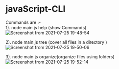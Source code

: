 
# javaScript-CLI
Commands are :-
<br>
1). node main.js help (show Commands)
![Screenshot from 2021-07-25 19-48-54](https://user-images.githubusercontent.com/56231634/126902563-dc04a3d5-9794-474f-a6f0-d9f677a73a67.png)

2). node main.js tree (cover all files in a directory )
<br>
![Screenshot from 2021-07-25 19-50-06](https://user-images.githubusercontent.com/56231634/126902612-f99bfdcd-9591-476b-b45c-04aa5fd951dd.png)

3). node main.js organize(organize files using folders)<br>
![Screenshot from 2021-07-25 19-52-14](https://user-images.githubusercontent.com/56231634/126902633-77289a86-13bd-45f8-aa88-fd0d12f7d06b.png)

